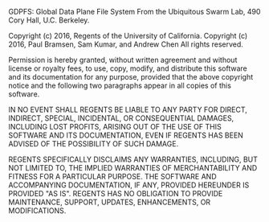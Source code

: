 GDPFS: Global Data Plane File System
From the Ubiquitous Swarm Lab, 490 Cory Hall, U.C. Berkeley.

Copyright (c) 2016, Regents of the University of California.
Copyright (c) 2016, Paul Bramsen, Sam Kumar, and Andrew Chen
All rights reserved.

Permission is hereby granted, without written agreement and without
license or royalty fees, to use, copy, modify, and distribute this
software and its documentation for any purpose, provided that the above
copyright notice and the following two paragraphs appear in all copies
of this software.

IN NO EVENT SHALL REGENTS BE LIABLE TO ANY PARTY FOR DIRECT, INDIRECT,
SPECIAL, INCIDENTAL, OR CONSEQUENTIAL DAMAGES, INCLUDING LOST
PROFITS, ARISING OUT OF THE USE OF THIS SOFTWARE AND ITS DOCUMENTATION,
EVEN IF REGENTS HAS BEEN ADVISED OF THE POSSIBILITY OF SUCH DAMAGE.

REGENTS SPECIFICALLY DISCLAIMS ANY WARRANTIES, INCLUDING, BUT NOT
LIMITED TO, THE IMPLIED WARRANTIES OF MERCHANTABILITY AND FITNESS
FOR A PARTICULAR PURPOSE. THE SOFTWARE AND ACCOMPANYING DOCUMENTATION,
IF ANY, PROVIDED HEREUNDER IS PROVIDED "AS IS". REGENTS HAS NO
OBLIGATION TO PROVIDE MAINTENANCE, SUPPORT, UPDATES, ENHANCEMENTS,
OR MODIFICATIONS.
